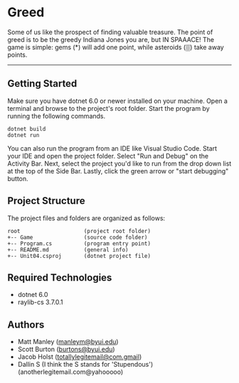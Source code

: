 # Greed

Some of us like the prospect of finding valuable treasure. The point
of greed is to be the greedy Indiana Jones you are, but IN SPAAACE!
The game is simple: gems (\*) will add one point, while asteroids (▒)
take away points.

---

## Getting Started

Make sure you have dotnet 6.0 or newer installed on your machine. Open
a terminal and browse to the project's root folder. Start the program
by running the following commands.

```
dotnet build
dotnet run
```

You can also run the program from an IDE like Visual Studio Code.
Start your IDE and open the project folder. Select "Run and Debug" on
the Activity Bar. Next, select the project you'd like to run from the
drop down list at the top of the Side Bar. Lastly, click the green
arrow or "start debugging" button.

## Project Structure

The project files and folders are organized as follows:

```
root                    (project root folder)
+-- Game                (source code folder)
+-- Program.cs          (program entry point)
+-- README.md           (general info)
+-- Unit04.csproj       (dotnet project file)
```

## Required Technologies

- dotnet 6.0
- raylib-cs 3.7.0.1

## Authors

- Matt Manley (manleym@byui.edu)
- Scott Burton (burtons@byui.edu)
- Jacob Holst (totallylegitemail@com.gmail)
- Dallin S (I think the S stands for 'Stupendous') (anotherlegitemail.com@yahooooo)
